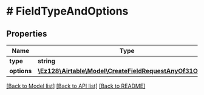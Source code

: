 # # FieldTypeAndOptions

## Properties

Name | Type | Description | Notes
------------ | ------------- | ------------- | -------------
**type** | **string** |  |
**options** | [**\Ez128\Airtable\Model\CreateFieldRequestAnyOf31Options**](CreateFieldRequestAnyOf31Options.md) |  |

[[Back to Model list]](../../README.md#models) [[Back to API list]](../../README.md#endpoints) [[Back to README]](../../README.md)
